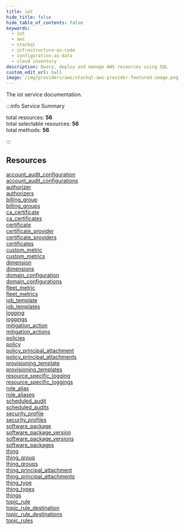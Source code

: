 ```yaml
---
title: iot
hide_title: false
hide_table_of_contents: false
keywords:
  - iot
  - aws
  - stackql
  - infrastructure-as-code
  - configuration-as-data
  - cloud inventory
description: Query, deploy and manage AWS resources using SQL
custom_edit_url: null
image: /img/providers/aws/stackql-aws-provider-featured-image.png
---
```


The iot service documentation.

:::info Service Summary

<div class="row">
<div class="providerDocColumn">
<span>total resources:&nbsp;<b>56</b></span><br />
<span>total selectable resources:&nbsp;<b>56</b></span><br />
<span>total methods:&nbsp;<b>56</b></span><br />
</div>
</div>

:::

## Resources
<div class="row">
<div class="providerDocColumn">
<a href="/providers/aws/iot/account_audit_configuration/">account_audit_configuration</a><br />
<a href="/providers/aws/iot/account_audit_configurations/">account_audit_configurations</a><br />
<a href="/providers/aws/iot/authorizer/">authorizer</a><br />
<a href="/providers/aws/iot/authorizers/">authorizers</a><br />
<a href="/providers/aws/iot/billing_group/">billing_group</a><br />
<a href="/providers/aws/iot/billing_groups/">billing_groups</a><br />
<a href="/providers/aws/iot/ca_certificate/">ca_certificate</a><br />
<a href="/providers/aws/iot/ca_certificates/">ca_certificates</a><br />
<a href="/providers/aws/iot/certificate/">certificate</a><br />
<a href="/providers/aws/iot/certificate_provider/">certificate_provider</a><br />
<a href="/providers/aws/iot/certificate_providers/">certificate_providers</a><br />
<a href="/providers/aws/iot/certificates/">certificates</a><br />
<a href="/providers/aws/iot/custom_metric/">custom_metric</a><br />
<a href="/providers/aws/iot/custom_metrics/">custom_metrics</a><br />
<a href="/providers/aws/iot/dimension/">dimension</a><br />
<a href="/providers/aws/iot/dimensions/">dimensions</a><br />
<a href="/providers/aws/iot/domain_configuration/">domain_configuration</a><br />
<a href="/providers/aws/iot/domain_configurations/">domain_configurations</a><br />
<a href="/providers/aws/iot/fleet_metric/">fleet_metric</a><br />
<a href="/providers/aws/iot/fleet_metrics/">fleet_metrics</a><br />
<a href="/providers/aws/iot/job_template/">job_template</a><br />
<a href="/providers/aws/iot/job_templates/">job_templates</a><br />
<a href="/providers/aws/iot/logging/">logging</a><br />
<a href="/providers/aws/iot/loggings/">loggings</a><br />
<a href="/providers/aws/iot/mitigation_action/">mitigation_action</a><br />
<a href="/providers/aws/iot/mitigation_actions/">mitigation_actions</a><br />
<a href="/providers/aws/iot/policies/">policies</a><br />
<a href="/providers/aws/iot/policy/">policy</a>
</div>
<div class="providerDocColumn">
<a href="/providers/aws/iot/policy_principal_attachment/">policy_principal_attachment</a><br />
<a href="/providers/aws/iot/policy_principal_attachments/">policy_principal_attachments</a><br />
<a href="/providers/aws/iot/provisioning_template/">provisioning_template</a><br />
<a href="/providers/aws/iot/provisioning_templates/">provisioning_templates</a><br />
<a href="/providers/aws/iot/resource_specific_logging/">resource_specific_logging</a><br />
<a href="/providers/aws/iot/resource_specific_loggings/">resource_specific_loggings</a><br />
<a href="/providers/aws/iot/role_alias/">role_alias</a><br />
<a href="/providers/aws/iot/role_aliases/">role_aliases</a><br />
<a href="/providers/aws/iot/scheduled_audit/">scheduled_audit</a><br />
<a href="/providers/aws/iot/scheduled_audits/">scheduled_audits</a><br />
<a href="/providers/aws/iot/security_profile/">security_profile</a><br />
<a href="/providers/aws/iot/security_profiles/">security_profiles</a><br />
<a href="/providers/aws/iot/software_package/">software_package</a><br />
<a href="/providers/aws/iot/software_package_version/">software_package_version</a><br />
<a href="/providers/aws/iot/software_package_versions/">software_package_versions</a><br />
<a href="/providers/aws/iot/software_packages/">software_packages</a><br />
<a href="/providers/aws/iot/thing/">thing</a><br />
<a href="/providers/aws/iot/thing_group/">thing_group</a><br />
<a href="/providers/aws/iot/thing_groups/">thing_groups</a><br />
<a href="/providers/aws/iot/thing_principal_attachment/">thing_principal_attachment</a><br />
<a href="/providers/aws/iot/thing_principal_attachments/">thing_principal_attachments</a><br />
<a href="/providers/aws/iot/thing_type/">thing_type</a><br />
<a href="/providers/aws/iot/thing_types/">thing_types</a><br />
<a href="/providers/aws/iot/things/">things</a><br />
<a href="/providers/aws/iot/topic_rule/">topic_rule</a><br />
<a href="/providers/aws/iot/topic_rule_destination/">topic_rule_destination</a><br />
<a href="/providers/aws/iot/topic_rule_destinations/">topic_rule_destinations</a><br />
<a href="/providers/aws/iot/topic_rules/">topic_rules</a>
</div>
</div>